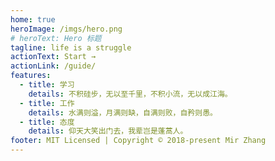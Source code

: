 ```yaml
---
home: true
heroImage: /imgs/hero.png
# heroText: Hero 标题
tagline: life is a struggle
actionText: Start →
actionLink: /guide/
features:
  - title: 学习
    details: 不积硅步，无以至千里，不积小流，无以成江海。
  - title: 工作
    details: 水满则溢，月满则缺，自满则败，自矜则愚。
  - title: 态度
    details: 仰天大笑出门去，我辈岂是蓬蒿人。
footer: MIT Licensed | Copyright © 2018-present Mir Zhang
---
```

